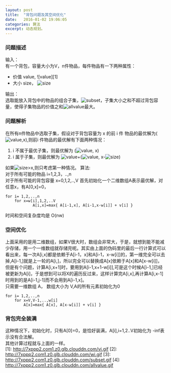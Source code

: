 ```yaml
---
layout: post
title:  "背包问题及其空间优化"
date:   2016-01-02 19:06:05
categories: 算法
excerpt: 动态规划。
---
```


### 问题描述

输入：  
有一个背包，容量大小为V，n件物品，每件物品有一下两种属性：  

* 价值 value, ![value][1]
* 大小 size， ![size](http://7xppp2.com1.z0.glb.clouddn.com/wi.gif)

输出：  
选取能放入背包中的物品的组合子集，![subset](http://7xppp2.com1.z0.glb.clouddn.com/subset.gif)，子集大小之和不超过背包容量，使得子集物品的价值之和![allvalue](http://7xppp2.com1.z0.glb.clouddn.com/allvalue.gif)最大。  


### 问题解析

在所有n件物品中选取子集，假设对于背包容量为 x 的前 i 件 物品的最优解为(![value](http://7xppp2.com1.z0.glb.clouddn.com/ui.gif),x),则前i 件物品的最优解有下面两种情况：  

1. i 不属于最优子集，则最优解为 (![value](http://7xppp2.com1.z0.glb.clouddn.com/ui_1.gif), x)  
2. i 属于子集，则最优解为 ![value](http://7xppp2.com1.z0.glb.clouddn.com/vi.gif)+(![value](http://7xppp2.com1.z0.glb.clouddn.com/ui_1.gif), x-![size](http://7xppp2.com1.z0.glb.clouddn.com/wi.gif))  

如果![size](http://7xppp2.com1.z0.glb.clouddn.com/wi.gif)>x,则只考虑第一种情况。
算法:  
对于所有可能的物品 i=1,2,3，..,n  
对于所有可能的背包容量 x=0,1,2,..,V 
首先初始化一个二维数组A表示最优解，对任意x，有A[0,x]=0， 


	for i= 1,2,..,n
    	for x=w[i],1,2,..V
	    	    A[i,x]=max{ A[i-1,x], A[i-1,x-w[i]] + v[i] }

时间和空间复杂度均是 O(nw)  

### 空间优化  
上面采用的是用二维数组，如果V很大时，数组会非常大，于是，就想到能不能减少存储，用一个一维数组就存储完呢。其实由上面的伪码里的最后一行计算式可以看出来，每一次A[i,x]都是依赖于A[i-1，x]和A[i-1，x-w[i]]的，第一维完全可以去掉,A[i-1,]就是上一轮的A[i,]，所以完全可以替换成A[x]依赖于A[x]和A[x-w[i]]，但是有个问题，计算A[i,x+1]时，要用到A[i-1,x+1-w[i]],可是这个时候A[i-1,]已经被更新为A[i]，于是想到可以将X的遍历反过来，这样计算完A[i,x],再计算A[i,x-1]时用到的是A[i-1,j-1]而不会用到A[i-1,x]。  
只需要一维数组 A， 数组大小为 V,A的所有元素初始化为0

	for i= 1,2,..,n
		for x=V,V-1,..,w[i]
			A[x]=max{ A[x], A[x-w[i]] + v[i] }

### 背包完全装满

这种情况下，初始化时，只有A[0]=0，是恰好装满，A[i],i=1,2..V初始化为 -inf表示没有合法解。  
其他计算过程就与上面的一样。  
[1]: http://7xppp2.com1.z0.glb.clouddn.com/vi.gif
[2]: http://7xppp2.com1.z0.glb.clouddn.com/wi.gif
[3]: http://7xppp2.com1.z0.glb.clouddn.com/subset.gif
[4]: http://7xppp2.com1.z0.glb.clouddn.com/allvalue.gif
